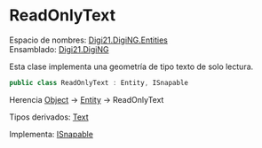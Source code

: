 # ReadOnlyText

Espacio de nombres: [Digi21.DigiNG.Entities](./)  
Ensamblado: [Digi21.DigiNG](../)

Esta clase implementa una geometría de tipo texto de solo lectura.

```csharp
public class ReadOnlyText : Entity, ISnapable
```

Herencia [Object](https://docs.microsoft.com/en-us/dotnet/api/system.object?view=net-5.0) → [Entity](entity/) → ReadOnlyText

Tipos derivados: [Text](text.md)

Implementa: [ISnapable](isnapable/)

